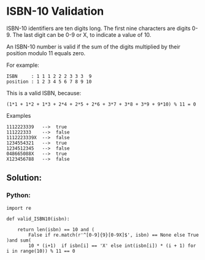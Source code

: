 # ISBN-10 Validation

ISBN-10 identifiers are ten digits long. The first nine characters are digits 0-9. The last digit can be 0-9 or X, to indicate a value of 10.

An ISBN-10 number is valid if the sum of the digits multiplied by their position modulo 11 equals zero.

For example:
```
ISBN     : 1 1 1 2 2 2 3 3 3  9
position : 1 2 3 4 5 6 7 8 9 10
```
This is a valid ISBN, because:
```
(1*1 + 1*2 + 1*3 + 2*4 + 2*5 + 2*6 + 3*7 + 3*8 + 3*9 + 9*10) % 11 = 0
```
Examples
```
1112223339   -->  true
111222333    -->  false
1112223339X  -->  false
1234554321   -->  true
1234512345   -->  false
048665088X   -->  true
X123456788   -->  false

```
## Solution:
### Python:

```
import re

def valid_ISBN10(isbn): 
    
    return len(isbn) == 10 and (
        False if re.match(r'^[0-9]{9}[0-9X]$', isbn) == None else True )and sum(
        10 * (i+1)  if isbn[i] == 'X' else int(isbn[i]) * (i + 1) for i in range(10)) % 11 == 0 
```
